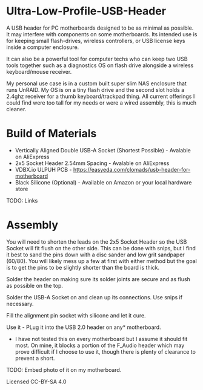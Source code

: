 # Ultra-Low-Profile-USB-Header

A USB header for PC motherboards designed to be as minimal as possible. It may interfere with components on some motherboards. Its intended use is for keeping small flash-drives, wireless controllers, or USB license keys inside a computer enclosure. 

It can also be a powerful tool for computer techs who can keep two USB tools together such as a diagnostics OS on flash drive alongside a wireless keyboard/mouse receiver.

My personal use case is in a custom built super slim NAS enclosure that runs UnRAID. My OS is on a tiny flash drive and the second slot holds a 2.4ghz receiver for a thumb keyboard/trackpad thing. All current offerings I could find were too tall for my needs or were a wired assembly, this is much cleaner.

# Build of Materials

- Vertically Aligned Double USB-A Socket (Shortest Possible) - Avalable on AliExpress
- 2x5 Socket Header 2.54mm Spacing - Avalable on AliExpress
- VDBX.io ULPUH PCB - https://easyeda.com/clomads/usb-header-for-motherboard
- Black Silicone (Optional) - Available on Amazon or your local hardware store

TODO: Links

# Assembly

You will need to shorten the leads on the 2x5 Socket Header so the USB Socket will fit flush on the other side. This can be done with snips, but I find it best to sand the pins down with a disc sander and low grit sandpaper (60/80). You will likely mess up a few at first with either method but the goal is to get the pins to be slightly shorter than the board is thick.

Solder the header on making sure its solder joints are secure and as flush as possible on the top.

Solder the USB-A Socket on and clean up its connections. Use snips if necessary.

Fill the alignment pin socket with silicone and let it cure.

Use it - PLug it into the USB 2.0 header on any* motherboard.



* I have not tested this on every motherboard but I assume it should fit most. On mine, it blocks a portion of the F_Audio header which may prove difficult if I choose to use it, though there is plenty of clearance to prevent a short.

TODO: Embed photo of it on my motherboard.


Licensed CC-BY-SA 4.0


